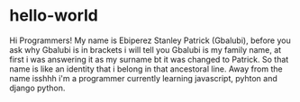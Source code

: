 # hello-world

Hi Programmers!
My name is Ebiperez Stanley Patrick (Gbalubi), before you ask why Gbalubi is in brackets i will tell you
Gbalubi is my family name, at first i was answering it as my surname bt it was changed to Patrick. So that name is like 
an identity that i belong in that ancestoral line.
Away from the name isshhh i'm a programmer currently learning javascript, pyhton and django python.
